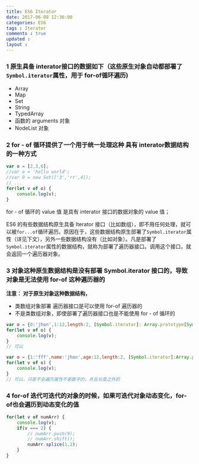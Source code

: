 ```yaml
---
title: ES6 Iterator 
date: 2017-06-08 12:36:00
categories: ES6 
tags : Iterator 
comments : true 
updated : 
layout : 
---
```


### 1 原生具备 interator接口的数据如下（这些原生对象自动都部署了`Symbol.iterator`属性，用于 for-of循环遍历)

- Array
- Map
- Set
- String
- TypedArray
- 函数的 arguments 对象
- NodeList 对象

### 2 for - of 循环提供了一个用于统一处理这种 具有 interator数据结构的一种方式

```javascript
var o = [2,3,6];
//var o = 'hello world';
//var 0 = new Set(['3','rr',4]);
// ...
for(let v of o) {
    console.log(v);
}
```

for - of 循环的 value 值 是具有 interator 接口的数据对象的 value 值；

ES6 的有些数据结构原生具备 Iterator 接口（比如数组），即不用任何处理，就可以被`for...of`循环遍历。原因在于，这些数据结构原生部署了`Symbol.iterator`属性（详见下文），另外一些数据结构没有（比如对象）。凡是部署了`Symbol.iterator`属性的数据结构，就称为部署了遍历器接口。调用这个接口，就会返回一个遍历器对象。

### 3 对象这种原生数据结构是没有部署 Symbol.iterator 接口的，导致对象是无法使用 for-of 这种遍历器的

**注意： 对于原生对象这种数据结构，**

* 类数组对象部署 遍历器接口是可以使用 for-of 遍历器的
* 不是类数组对象，即使部署了遍历器接口也是不能使用 for - of 循环的

```javascript
var o = {0:'jhon',1:12,length:2, [Symbol.iterator]: Array.prototype[Symbol.iterator]}
for(let v of o) {
    console.log(v);
}
// 可以
```

```javascript
var o = {1:'fff',name:'jhon',age:12,length:2, [Symbol.iterator]:Array.prototype[Symbol.iterator]}
for(let v of o) {
    console.log(v);
}
// 可以，只是不会遍历属性不是数字的，并且长度之外的
```

### 4 for-of 迭代可迭代的对象的时候，如果可迭代对象动态变化，for-of也会遍历到动态变化的值

```javascript
for(let v of numArr) {
    console.log(v);
    if(v === 2) {
        // numArr.push(9);
        // numArr.shift();
        numArr.splice(1,2);
    }
}
```

